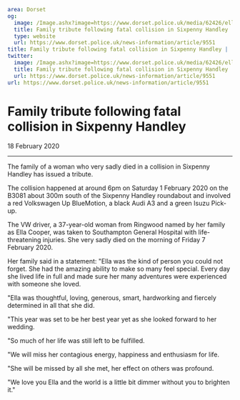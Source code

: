 ```yaml
area: Dorset
og:
  image: /Image.ashx?image=https://www.dorset.police.uk/media/62426/ella-cooper.jpg&amp;amp;width=150
  title: Family tribute following fatal collision in Sixpenny Handley
  type: website
  url: https://www.dorset.police.uk/news-information/article/9551
title: Family tribute following fatal collision in Sixpenny Handley |
twitter:
  image: /Image.ashx?image=https://www.dorset.police.uk/media/62426/ella-cooper.jpg&amp;amp;width=150
  title: Family tribute following fatal collision in Sixpenny Handley
  url: https://www.dorset.police.uk/news-information/article/9551
url: https://www.dorset.police.uk/news-information/article/9551
```

# Family tribute following fatal collision in Sixpenny Handley

18 February 2020

* * *

The family of a woman who very sadly died in a collision in Sixpenny Handley has issued a tribute.

The collision happened at around 6pm on Saturday 1 February 2020 on the B3081 about 300m south of the Sixpenny Handley roundabout and involved a red Volkswagen Up BlueMotion, a black Audi A3 and a green Isuzu Pick-up.

The VW driver, a 37-year-old woman from Ringwood named by her family as Ella Cooper, was taken to Southampton General Hospital with life-threatening injuries. She very sadly died on the morning of Friday 7 February 2020.

Her family said in a statement: "Ella was the kind of person you could not forget. She had the amazing ability to make so many feel special. Every day she lived life in full and made sure her many adventures were experienced with someone she loved.

"Ella was thoughtful, loving, generous, smart, hardworking and fiercely determined in all that she did.

"This year was set to be her best year yet as she looked forward to her wedding.

"So much of her life was still left to be fulfilled.

"We will miss her contagious energy, happiness and enthusiasm for life.

"She will be missed by all she met, her effect on others was profound.

"We love you Ella and the world is a little bit dimmer without you to brighten it."
